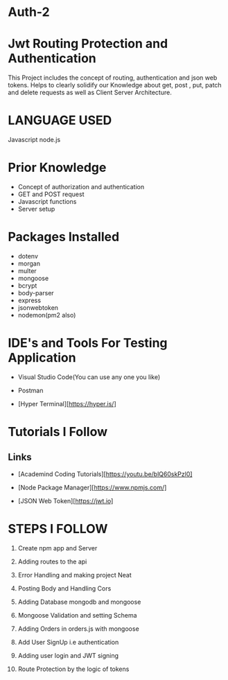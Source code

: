 # Auth-2

# Jwt Routing Protection and Authentication 

This Project includes the concept of routing, authentication and json web tokens. Helps to clearly solidify our Knowledge about get, post , put, patch and delete requests as well as Client Server Architecture.

# LANGUAGE USED

Javascript node.js

# Prior Knowledge

* Concept of authorization and authentication
* GET and POST request
* Javascript functions 
* Server setup


# Packages Installed

* dotenv
* morgan
* multer
* mongoose
* bcrypt
* body-parser
* express
* jsonwebtoken
* nodemon(pm2 also)

# IDE's and Tools For Testing Application

* Visual Studio Code(You can use any one you like)

* Postman

* [Hyper Terminal][https://hyper.is/]



# Tutorials I Follow

## Links

* [Academind Coding Tutorials][https://youtu.be/blQ60skPzl0]

* [Node Package Manager][https://www.npmjs.com/]

* [JSON Web Token][https://jwt.io]



# STEPS I FOLLOW

1. Create npm app and Server

2. Adding routes to the api

3. Error Handling and making project Neat 

4. Posting Body and Handling Cors

5. Adding Database mongodb and mongoose

6. Mongoose Validation and setting Schema

7. Adding Orders in orders.js with mongoose

8. Add User SignUp i.e authentication

9. Adding user login and JWT signing

10. Route Protection by the logic of tokens


